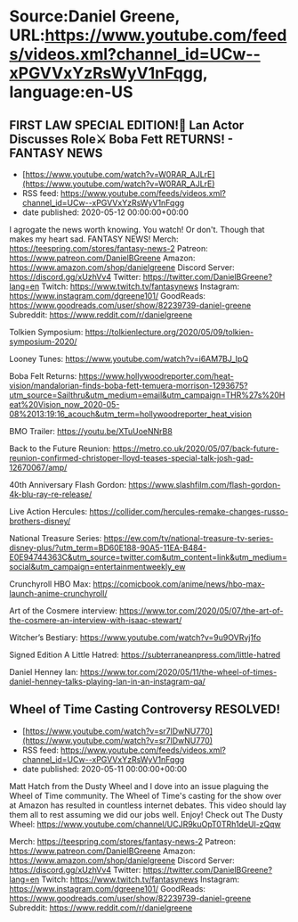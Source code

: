 # Source:Daniel Greene, URL:https://www.youtube.com/feeds/videos.xml?channel_id=UCw--xPGVVxYzRsWyV1nFqgg, language:en-US

## FIRST LAW SPECIAL EDITION!📖 Lan Actor Discusses Role⚔️ Boba Fett RETURNS! - FANTASY NEWS
 - [https://www.youtube.com/watch?v=W0RAR_AJLrE](https://www.youtube.com/watch?v=W0RAR_AJLrE)
 - RSS feed: https://www.youtube.com/feeds/videos.xml?channel_id=UCw--xPGVVxYzRsWyV1nFqgg
 - date published: 2020-05-12 00:00:00+00:00

I agrogate the news worth knowing. You watch! Or don't. Though that makes my heart sad. FANTASY NEWS! 
Merch: https://teespring.com/stores/fantasy-news-2
Patreon: https://www.patreon.com/DanielBGreene
Amazon: https://www.amazon.com/shop/danielgreene
Discord Server: https://discord.gg/xUzhVv4
Twitter: https://twitter.com/DanielBGreene?lang=en
Twitch: https://www.twitch.tv/fantasynews
Instagram: https://www.instagram.com/dgreene101/
GoodReads: https://www.goodreads.com/user/show/82239739-daniel-greene
Subreddit: https://www.reddit.com/r/danielgreene

Tolkien Symposium: https://tolkienlecture.org/2020/05/09/tolkien-symposium-2020/

Looney Tunes: https://www.youtube.com/watch?v=i6AM7BJ_IpQ

Boba Felt Returns: https://www.hollywoodreporter.com/heat-vision/mandalorian-finds-boba-fett-temuera-morrison-1293675?utm_source=Sailthru&utm_medium=email&utm_campaign=THR%27s%20Heat%20Vision_now_2020-05-08%2013:19:16_acouch&utm_term=hollywoodreporter_heat_vision

BMO Trailer: https://youtu.be/XTuUoeNNrB8

Back to the Future Reunion: https://metro.co.uk/2020/05/07/back-future-reunion-confirmed-christoper-lloyd-teases-special-talk-josh-gad-12670067/amp/

40th Anniversary Flash Gordon: https://www.slashfilm.com/flash-gordon-4k-blu-ray-re-release/

Live Action Hercules: https://collider.com/hercules-remake-changes-russo-brothers-disney/

National Treasure Series: https://ew.com/tv/national-treasure-tv-series-disney-plus/?utm_term=BD60E188-90A5-11EA-B484-E0E94744363C&utm_source=twitter.com&utm_content=link&utm_medium=social&utm_campaign=entertainmentweekly_ew

Crunchyroll HBO Max: https://comicbook.com/anime/news/hbo-max-launch-anime-crunchyroll/

Art of the Cosmere interview: https://www.tor.com/2020/05/07/the-art-of-the-cosmere-an-interview-with-isaac-stewart/

Witcher’s Bestiary: https://www.youtube.com/watch?v=9u9OVRvj1fo

Signed Edition A Little Hatred: https://subterraneanpress.com/little-hatred

Daniel Henney lan: https://www.tor.com/2020/05/11/the-wheel-of-times-daniel-henney-talks-playing-lan-in-an-instagram-qa/

## Wheel of Time Casting Controversy RESOLVED!
 - [https://www.youtube.com/watch?v=sr7lDwNU770](https://www.youtube.com/watch?v=sr7lDwNU770)
 - RSS feed: https://www.youtube.com/feeds/videos.xml?channel_id=UCw--xPGVVxYzRsWyV1nFqgg
 - date published: 2020-05-11 00:00:00+00:00

Matt Hatch from the Dusty Wheel and I dove into an issue plaguing the Wheel of Time community. The Wheel of Time's casting for the show over at Amazon has resulted in countless internet debates. This video should lay them all to rest assuming we did our jobs well. Enjoy!
Check out The Dusty Wheel: https://www.youtube.com/channel/UCJR9kuOpT0TRh1deUl-zQqw

Merch: https://teespring.com/stores/fantasy-news-2
Patreon: https://www.patreon.com/DanielBGreene
Amazon: https://www.amazon.com/shop/danielgreene
Discord Server: https://discord.gg/xUzhVv4
Twitter: https://twitter.com/DanielBGreene?lang=en
Twitch: https://www.twitch.tv/fantasynews
Instagram: https://www.instagram.com/dgreene101/
GoodReads: https://www.goodreads.com/user/show/82239739-daniel-greene
Subreddit: https://www.reddit.com/r/danielgreene

